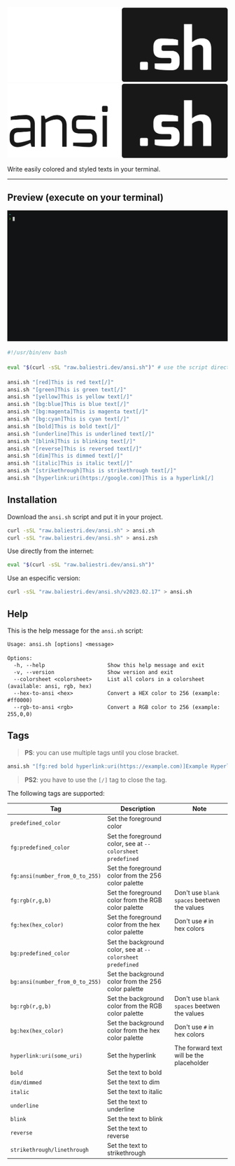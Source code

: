 <p align="center">
  <a href="#gh-dark-mode-only" target="_blank" rel="noopener noreferrer">
    <img src=".github/assets/ansi.sh-dark.svg" alt="ansi.sh">
  </a>

  <a href="#gh-light-mode-only" target="_blank" rel="noopener noreferrer">
    <img src=".github/assets/ansi.sh-light.svg" alt="ansi.sh">
  </a>
</p>

Write easily colored and styled texts in your terminal.

<hr>

## Preview (execute on your terminal)

![](.github/assets/preview.gif)

```bash
#!/usr/bin/env bash

eval "$(curl -sSL "raw.baliestri.dev/ansi.sh")" # use the script directly from the internet

ansi.sh "[red]This is red text[/]"
ansi.sh "[green]This is green text[/]"
ansi.sh "[yellow]This is yellow text[/]"
ansi.sh "[bg:blue]This is blue text[/]"
ansi.sh "[bg:magenta]This is magenta text[/]"
ansi.sh "[bg:cyan]This is cyan text[/]"
ansi.sh "[bold]This is bold text[/]"
ansi.sh "[underline]This is underlined text[/]"
ansi.sh "[blink]This is blinking text[/]"
ansi.sh "[reverse]This is reversed text[/]"
ansi.sh "[dim]This is dimmed text[/]"
ansi.sh "[italic]This is italic text[/]"
ansi.sh "[strikethrough]This is strikethrough text[/]"
ansi.sh "[hyperlink:uri(https://google.com)]This is a hyperlink[/]
```

## Installation

Download the `ansi.sh` script and put it in your project.

```bash
curl -sSL "raw.baliestri.dev/ansi.sh" > ansi.sh
curl -sSL "raw.baliestri.dev/ansi.sh" > ansi.zsh
```

Use directly from the internet:

```bash
eval "$(curl -sSL "raw.baliestri.dev/ansi.sh")"
```

Use an especific version:

```bash
curl -sSL "raw.baliestri.dev/ansi.sh/v2023.02.17" > ansi.sh
```

## Help

This is the help message for the `ansi.sh` script:

```text
Usage: ansi.sh [options] <message>

Options:
  -h, --help                    Show this help message and exit
  -v, --version                 Show version and exit
  --colorsheet <colorsheet>     List all colors in a colorsheet (available: ansi, rgb, hex)
  --hex-to-ansi <hex>           Convert a HEX color to 256 (example: #ff0000)
  --rgb-to-ansi <rgb>           Convert a RGB color to 256 (example: 255,0,0)
```

## Tags

> **PS**: you can use multiple tags until you close bracket.

```bash
ansi.sh "[fg:red bold hyperlink:uri(https://example.com)]Example Hyperlink[/]"
```

> **PS2**: you have to use the `[/]` tag to close the tag.

The following tags are supported:

| Tag                             | Description                                                | Note                                        |
| ------------------------------- | ---------------------------------------------------------- | ------------------------------------------- |
| `predefined_color`              | Set the foreground color                                   |                                             |
| `fg:predefined_color`           | Set the foreground color, see at `--colorsheet predefined` |                                             |
| `fg:ansi(number_from_0_to_255)` | Set the foreground color from the 256 color palette        |                                             |
| `fg:rgb(r,g,b)`                 | Set the foreground color from the RGB color palette        | Don't use `blank spaces` beetwen the values |
| `fg:hex(hex_color)`             | Set the foreground color from the hex color palette        | Don't use `#` in hex colors                 |
| `bg:predefined_color`           | Set the background color, see at `--colorsheet predefined` |                                             |
| `bg:ansi(number_from_0_to_255)` | Set the background color from the 256 color palette        |                                             |
| `bg:rgb(r,g,b)`                 | Set the background color from the RGB color palette        | Don't use `blank spaces` beetwen the values |
| `bg:hex(hex_color)`             | Set the background color from the hex color palette        | Don't use `#` in hex colors                 |
| `hyperlink:uri(some_uri)`       | Set the hyperlink                                          | The forward text will be the placeholder    |
| `bold`                          | Set the text to bold                                       |                                             |
| `dim/dimmed`                    | Set the text to dim                                        |                                             |
| `italic`                        | Set the text to italic                                     |                                             |
| `underline`                     | Set the text to underline                                  |                                             |
| `blink`                         | Set the text to blink                                      |                                             |
| `reverse`                       | Set the text to reverse                                    |                                             |
| `strikethrough/linethrough`     | Set the text to strikethrough                              |                                             |
